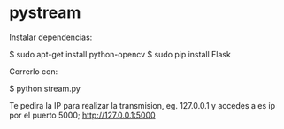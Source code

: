 # pystream

Instalar dependencias:

$ sudo apt-get install python-opencv
$ sudo pip install Flask

Correrlo con:

$ python stream.py

Te pedira la IP para realizar la transmision, eg. 127.0.0.1 y accedes a es ip por el puerto 5000; http://127.0.0.1:5000